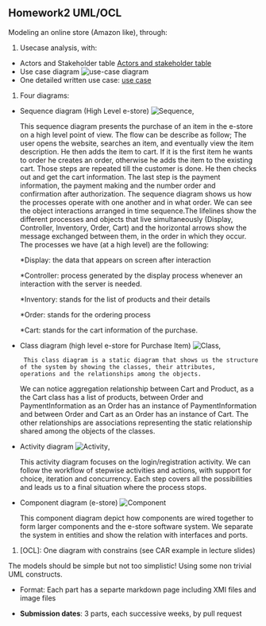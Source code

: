 ## Homework2 UML/OCL

Modeling an online store (Amazon like), through:

1. Usecase analysis, with: 
  - Actors and Stakeholder table
    [Actors and stakeholder table](https://github.com/rivkage/sw-modeling-2016b-uml/wiki/Actor-Stakeholder-Table)
  - Use case diagram 
    ![use-case diagram](https://github.com/rivkage/sw-modeling-2016b-uml/blob/master/OnlineStoreDiagram%20(1)%20(1)%20(3).png)
  - One detailed written use case: 
    [use case](https://github.com/rivkage/sw-modeling-2016b-uml/wiki/Written-Use-Case:-Explore-Catalogue)
1. Four diagrams: 
  - Sequence diagram (High Level e-store)
   ![Sequence](https://github.com/rivkage/sw-modeling-2016b-uml/blob/master/SequenceDiagramPurchaseItemFinalVersion%20(1)%20(1).png), 
 

    This sequence diagram presents the purchase of an item in the e-store on a high level point of view. 
     The flow can be describe as follow;
        The user opens the website, searches an item, and eventually view the item description.
        He then adds the item to cart.
        If it is the first item he wants to order he creates an order, otherwise he adds the item to the existing cart.
        Those steps are repeated till the customer is done. He then checks out and get the cart information.
        The last step is the payment information, the payment making and the number order and confirmation after authorization.
      The sequence diagram shows us how the processes operate with one another and in what order. We can see the object interactions        arranged in time sequence.The lifelines show the different processes and objects that live simultaneously                             (Display, Controller, Inventory, Order, Cart) and the horizontal arrows show the message exchanged between them, in the order in       which they occur. The processes we have (at a high level) are the following:
    
    *Display: the data that appears on screen after interaction 
    
    *Controller: process generated by the display process whenever an interaction with the server is needed.
    
    *Inventory: stands for the list of products and their details
    
    *Order: stands for the ordering process
    
    *Cart: stands for the cart information of the purchase.
   
   
  - Class diagram (high level e-store for Purchase Item)
   ![Class](https://github.com/rivkage/sw-modeling-2016b-uml/blob/master/ClassDiagramPurchaseItem.png),

         This class diagram is a static diagram that shows us the structure of the system by showing the classes, their attributes,         operations and the relationships among the objects.
    We can notice aggregation relationship between Cart and Product, as a the Cart class has a list of products, between Order and        PaymentInformation as an Order has an instance of PaymentInformation and between Order and Cart as an Order has an instance of        Cart. The other relationships are associations representing the static relationship shared among the objects of the classes.

  - Activity diagram 
   ![Activity](https://github.com/rivkage/sw-modeling-2016b-uml/blob/master/ActivityDiagram.png), 

    This activity diagram focuses on the login/registration activity. 
    We can follow the workflow of stepwise activities and actions, with support for choice, iteration and concurrency.
    Each step covers all the possibilities and leads us to a final situation where the process stops.

   - Component diagram (e-store)
     ![Component](https://github.com/rivkage/sw-modeling-2016b-uml/blob/master/eStoreComponentDiagram.png)

     This component diagram depict how components are wired together to form larger components and the e-store software system.
     We separate the system in entities and show the relation with interfaces and ports.

1. [OCL]: One diagram with constrains (see CAR example in lecture slides)

The models should be simple but not too simplistic! Using some non trivial UML constructs.

- Format: Each part has a separte markdown page including XMI files and image files

- **Submission dates**: 3 parts, each successive weeks, by pull request

